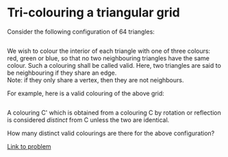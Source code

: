 # Tri-colouring a triangular grid

<p>Consider the following configuration of 64 triangles:</p>

<div class="center"><img src="project/images/p189_grid.gif" class="dark_img" alt="" /></div>

<p>We wish to colour the interior of each triangle with one of three colours: red, green or blue, so that no two neighbouring triangles have the same colour. Such a colouring shall be called valid. Here, two triangles are said to be neighbouring if they share an edge.<br />
Note: if they only share a vertex, then they are not neighbours.</p> 

<p>For example, here is a valid colouring of the above grid:</p>
<div class="center"><img src="project/images/p189_colours.gif" class="dark_img" alt="" /></div>

<p>A colouring C' which is obtained from a colouring C by rotation or reflection is considered <i>distinct</i> from C unless the two are identical.</p>

<p>How many distinct valid colourings are there for the above configuration?</p>


[Link to problem](https://projecteuler.net/problem=189)
